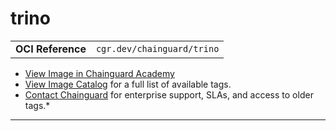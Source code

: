<!--monopod:start-->
# trino
| | |
| - | - |
| **OCI Reference** | `cgr.dev/chainguard/trino` |


* [View Image in Chainguard Academy](https://edu.chainguard.dev/chainguard/chainguard-images/reference/trino/overview/)
* [View Image Catalog](https://console.enforce.dev/images/catalog) for a full list of available tags.
* [Contact Chainguard](https://www.chainguard.dev/chainguard-images) for enterprise support, SLAs, and access to older tags.*

---
<!--monopod:end-->
